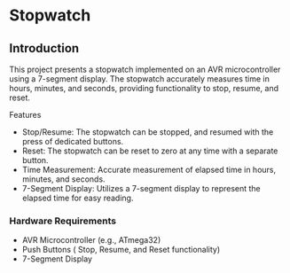 # Stopwatch 
## Introduction
This project presents a stopwatch implemented on an AVR microcontroller using a 7-segment display. The stopwatch accurately measures time in hours, minutes, and seconds, providing functionality to stop, resume, and reset.

Features
* Stop/Resume: The stopwatch can be stopped, and resumed  with the press of dedicated buttons.
* Reset: The stopwatch can be reset to zero at any time with a separate button.
* Time Measurement: Accurate measurement of elapsed time in hours, minutes, and seconds.
* 7-Segment Display: Utilizes a 7-segment display to represent the elapsed time for easy reading.

### Hardware Requirements
* AVR Microcontroller (e.g., ATmega32)
* Push Buttons ( Stop, Resume, and Reset functionality)
* 7-Segment Display



